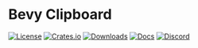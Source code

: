 # Bevy Clipboard

[![License](https://img.shields.io/badge/license-MIT%2FApache-blue.svg)](https://github.com/bevyengine/bevy#license)
[![Crates.io](https://img.shields.io/crates/v/bevy_clipboard.svg)](https://crates.io/crates/bevy_clipboard)
[![Downloads](https://img.shields.io/crates/d/bevy_clipboard.svg)](https://crates.io/crates/bevy_clipboard)
[![Docs](https://docs.rs/bevy_clipboard/badge.svg)](https://docs.rs/bevy_clipboard/latest/bevy_clipboard/)
[![Discord](https://img.shields.io/discord/691052431525675048.svg?label=&logo=discord&logoColor=ffffff&color=7389D8&labelColor=6A7EC2)](https://discord.gg/bevy)
